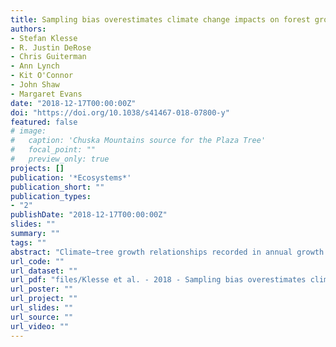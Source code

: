 ```yaml
---
title: Sampling bias overestimates climate change impacts on forest growth in the southwestern United States
authors: 
- Stefan Klesse
- R. Justin DeRose
- Chris Guiterman
- Ann Lynch
- Kit O'Connor
- John Shaw
- Margaret Evans
date: "2018-12-17T00:00:00Z"
doi: "https://doi.org/10.1038/s41467-018-07800-y"
featured: false
# image:
#   caption: 'Chuska Mountains source for the Plaza Tree'
#   focal_point: ""
#   preview_only: true
projects: []
publication: '*Ecosystems*'
publication_short: ""
publication_types:
- "2"
publishDate: "2018-12-17T00:00:00Z"
slides: ""
summary: ""
tags: ""
abstract: "Climate−tree growth relationships recorded in annual growth rings have recently been the basis for projecting climate change impacts on forests. However, most trees and sample sites represented in the International Tree-Ring Data Bank (ITRDB) were chosen to maximize climate signal and are characterized by marginal growing conditions not representative of the larger forest ecosystem. We evaluate the magnitude of this potential bias using a spatially unbiased tree-ring network collected by the USFS Forest Inventory and Analysis (FIA) program. We show that U.S. Southwest ITRDB samples overestimate regional forest climate sensitivity by 41–59%, because ITRDB trees were sampled at warmer and drier locations, both at the macro- and micro-site scale, and are systematically older compared to the FIA collection. Although there are uncertainties associated with our statistical approach, projection based on representative FIA samples suggests 29% less of a climate change-induced growth decrease compared to projection based on climate-sensitive ITRDB samples."
url_code: ""
url_dataset: ""
url_pdf: "files/Klesse et al. - 2018 - Sampling bias overestimates climate change impacts on forest growth in the southwestern United States.pdf"
url_poster: ""
url_project: ""
url_slides: ""
url_source: ""
url_video: ""
---
```


<script type="text/javascript" src="https://d1bxh8uas1mnw7.cloudfront.net/assets/embed.js"></script><div class="altmetric-embed" data-badge-type="donut" data-altmetric-id="52766934" />


